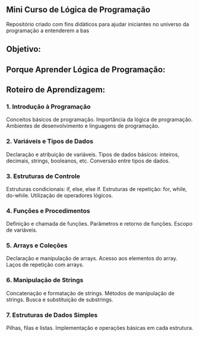 ## Mini Curso de Lógica de Programação
Repositório criado com fins didáticos para ajudar iniciantes no universo da programação a entenderem a bas

## Objetivo:

## Porque Aprender Lógica de Programação:

## Roteiro de Aprendizagem:
### 1. Introdução à Programação
Conceitos básicos de programação.
Importância da lógica de programação.
Ambientes de desenvolvimento e linguagens de programação.
### 2. Variáveis e Tipos de Dados
Declaração e atribuição de variáveis.
Tipos de dados básicos: inteiros, decimais, strings, booleanos, etc.
Conversão entre tipos de dados.
### 3. Estruturas de Controle
Estruturas condicionais: if, else, else if.
Estruturas de repetição: for, while, do-while.
Utilização de operadores lógicos.
### 4. Funções e Procedimentos
Definição e chamada de funções.
Parâmetros e retorno de funções.
Escopo de variáveis.
### 5. Arrays e Coleções
Declaração e manipulação de arrays.
Acesso aos elementos do array.
Laços de repetição com arrays.
### 6. Manipulação de Strings
Concatenação e formatação de strings.
Métodos de manipulação de strings.
Busca e substituição de substrings.
### 7. Estruturas de Dados Simples
Pilhas, filas e listas.
Implementação e operações básicas em cada estrutura.
